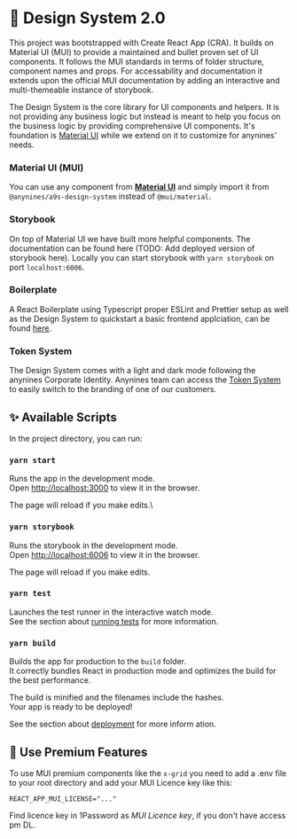 # 🎨 Design System 2.0

This project was bootstrapped with Create React App (CRA). It builds on Material UI (MUI) to provide a maintained and bullet proven set of UI components. It follows the MUI standards in terms of folder structure, component names and props. For accessability and documentation it extends upon the official MUI documentation by adding an interactive and multi-themeable instance of storybook.

The Design System is the core library for UI components and helpers. It is not providing any business logic but instead is meant to help you focus on the business logic by providing comprehensive UI components. It's foundation is [Material UI](www.mui.com) while we extend on it to customize for anynines' needs.

### **Material UI** (MUI)
You can use any component from **[Material UI](www.mui.com)** and simply import it from `@anynines/a9s-design-system` instead of `@mui/material`.

### **Storybook**
On top of Material UI we have built more helpful components. The documentation can be found here (TODO: Add deployed version of storybook here). Locally you can start storybook with `yarn storybook` on port `localhost:6006`.

### **Boilerplate** 
A React Boilerplate using Typescript proper ESLint and Prettier setup as well as the Design System to quickstart a basic frontend applciation, can be found [here](https://github.com/anynines/a9s-react-boilerplate).

### **Token System** 
The Design System comes with a light and dark mode following the anynines Corporate Identity. Anynines team can access the [Token System](https://github.com/avarteqgmbh/happy-token-system) to easily switch to the branding of one of our customers.

## ✨ Available Scripts

In the project directory, you can run:

### `yarn start`

Runs the app in the development mode.\
Open [http://localhost:3000](http://localhost:3000) to view it in the browser.

The page will reload if you make edits.\

### `yarn storybook`

Runs the storybook in the development mode.\
Open [http://localhost:6006](http://localhost:6006) to view it in the browser.

The page will reload if you make edits.

### `yarn test`

Launches the test runner in the interactive watch mode.\
See the section about [running tests](https://facebook.github.io/create-react-app/docs/running-tests) for more information.

### `yarn build`

Builds the app for production to the `build` folder.\
It correctly bundles React in production mode and optimizes the build for the best performance.

The build is minified and the filenames include the hashes.\
Your app is ready to be deployed!

See the section about [deployment](https://facebook.github.io/create-react-app/docs/deployment) for more inform ation.

## 💎 Use Premium Features

To use MUI premium components like the `x-grid` you need to add a .env file to your root directory and add your MUI Licence key like this:

```
REACT_APP_MUI_LICENSE="..."
```

Find licence key in 1Password as _MUI Licence key_, if you don't have access pm DL.
